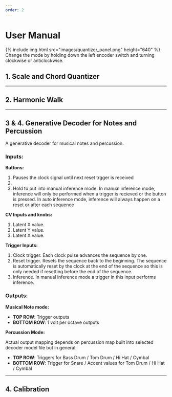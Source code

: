 ```yaml
---
order: 2
---
```

# User Manual

{% include img.html src="images/quantizer_panel.png" height="640" %}
Change the mode by holding down the left encoder switch and turning clockwise or anticlockwise.

## 1. Scale and Chord Quantizer

---

## 2. Harmonic Walk

---

## 3 & 4. Generative Decoder for Notes and Percussion

A generative decoder for musical notes and percussion.

### Inputs:

**Buttons:**
1. Pauses the clock signal until next reset trgger is received
2. 
3. Hold to put into manual inference mode. 
   In manual inference mode, inference will only be performed when a trigger is recieved or the button is pressed.
   In auto inference mode, inference will always happen on a reset or after each sequence

**CV Inputs and knobs:**
1. Latent X value.
2. Latent Y value.
3. Latent X value.

**Trigger Inputs:**
1. Clock trigger. Each clock pulse advances the sequence by one.
2. Reset trigger. Resets the sequence back to the beginning. The sequence is automatically reset by the clock at the end of the sequence so this is only needed if resetting before the end of the sequence.
3. Inference. In manual inference mode a trigger in this input performs inference.

### Outputs:

**Musical Note mode:**

* **TOP ROW**: Trigger outputs
* **BOTTOM ROW**: 1 volt per octave outputs

**Percussion Mode:**

Actual output mapping depends on percussion map built into selected decoder model file but in general:

* **TOP ROW**: Triggers for Bass Drum / Tom Drum / Hi Hat / Cymbal
* **BOTTOM ROW**: Trigger for Snare / Accent values for Tom Drum / Hi Hat / Cymbal

---

## 4. Calibration


